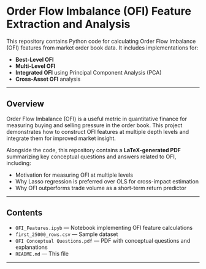 # Order Flow Imbalance (OFI) Feature Extraction and Analysis

This repository contains Python code for calculating Order Flow Imbalance (OFI) features from market order book data. It includes implementations for:

- **Best-Level OFI**  
- **Multi-Level OFI**  
- **Integrated OFI** using Principal Component Analysis (PCA)  
- **Cross-Asset OFI** analysis  

---

## Overview

Order Flow Imbalance (OFI) is a useful metric in quantitative finance for measuring buying and selling pressure in the order book. This project demonstrates how to construct OFI features at multiple depth levels and integrate them for improved market insight.

Alongside the code, this repository contains a **LaTeX-generated PDF** summarizing key conceptual questions and answers related to OFI, including:

- Motivation for measuring OFI at multiple levels  
- Why Lasso regression is preferred over OLS for cross-impact estimation  
- Why OFI outperforms trade volume as a short-term return predictor  

---

## Contents

- `OFI_Features.ipyb` — Notebook implementing OFI feature calculations 
- `first_25000_rows.csv` — Sample dataset
- `OFI Conceptual Questions.pdf` — PDF with conceptual questions and explanations  
- `README.md` — This file  

---

